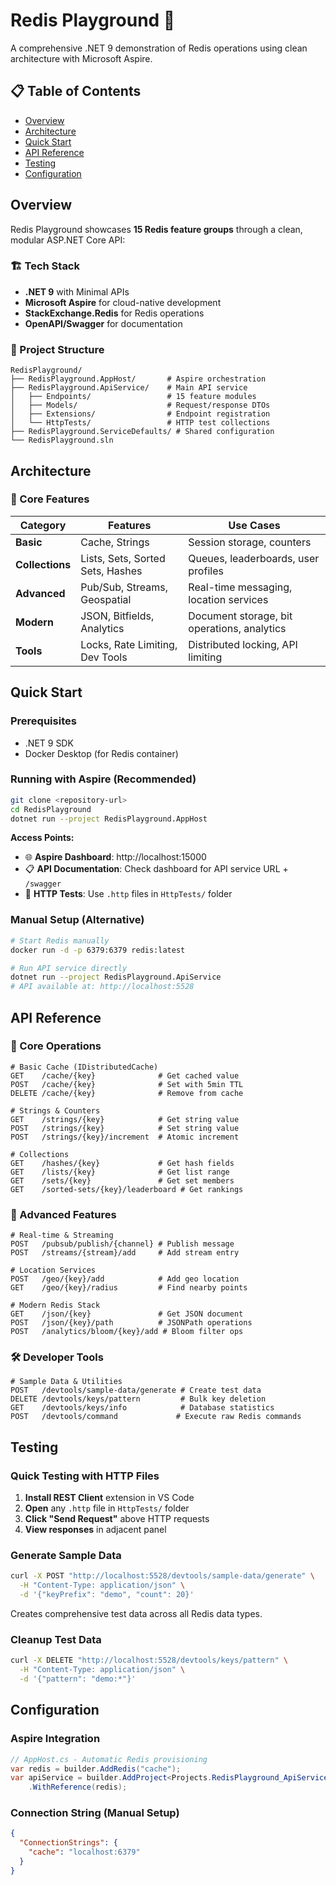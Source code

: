 # Redis Playground 🚀

A comprehensive .NET 9 demonstration of Redis operations using clean architecture with Microsoft Aspire.

## 📋 Table of Contents
- [Overview](#overview)
- [Architecture](#architecture)  
- [Quick Start](#quick-start)
- [API Reference](#api-reference)
- [Testing](#testing)
- [Configuration](#configuration)

## Overview

Redis Playground showcases **15 Redis feature groups** through a clean, modular ASP.NET Core API:

### 🏗️ Tech Stack
- **.NET 9** with Minimal APIs
- **Microsoft Aspire** for cloud-native development  
- **StackExchange.Redis** for Redis operations
- **OpenAPI/Swagger** for documentation

### 📁 Project Structure
```
RedisPlayground/
├── RedisPlayground.AppHost/       # Aspire orchestration
├── RedisPlayground.ApiService/    # Main API service
│   ├── Endpoints/                 # 15 feature modules
│   ├── Models/                    # Request/response DTOs
│   ├── Extensions/                # Endpoint registration
│   └── HttpTests/                 # HTTP test collections
├── RedisPlayground.ServiceDefaults/ # Shared configuration
└── RedisPlayground.sln
```

## Architecture

### 🔧 Core Features
| Category | Features | Use Cases |
|----------|----------|-----------|
| **Basic** | Cache, Strings | Session storage, counters |
| **Collections** | Lists, Sets, Sorted Sets, Hashes | Queues, leaderboards, user profiles |
| **Advanced** | Pub/Sub, Streams, Geospatial | Real-time messaging, location services |
| **Modern** | JSON, Bitfields, Analytics | Document storage, bit operations, analytics |
| **Tools** | Locks, Rate Limiting, Dev Tools | Distributed locking, API limiting |

## Quick Start

### Prerequisites
- .NET 9 SDK
- Docker Desktop (for Redis container)

### Running with Aspire (Recommended)
```bash
git clone <repository-url>
cd RedisPlayground
dotnet run --project RedisPlayground.AppHost
```

**Access Points:**
- 🌐 **Aspire Dashboard**: http://localhost:15000  
- 📋 **API Documentation**: Check dashboard for API service URL + `/swagger`
- 🧪 **HTTP Tests**: Use `.http` files in `HttpTests/` folder

### Manual Setup (Alternative)
```bash
# Start Redis manually
docker run -d -p 6379:6379 redis:latest

# Run API service directly  
dotnet run --project RedisPlayground.ApiService
# API available at: http://localhost:5528
```

## API Reference

### 🔧 Core Operations
```http
# Basic Cache (IDistributedCache)
GET    /cache/{key}              # Get cached value
POST   /cache/{key}              # Set with 5min TTL
DELETE /cache/{key}              # Remove from cache

# Strings & Counters  
GET    /strings/{key}            # Get string value
POST   /strings/{key}            # Set string value
POST   /strings/{key}/increment  # Atomic increment

# Collections
GET    /hashes/{key}             # Get hash fields
GET    /lists/{key}              # Get list range  
GET    /sets/{key}               # Get set members
GET    /sorted-sets/{key}/leaderboard # Get rankings
```

### 🚀 Advanced Features
```http
# Real-time & Streaming
POST   /pubsub/publish/{channel} # Publish message
POST   /streams/{stream}/add     # Add stream entry

# Location Services  
POST   /geo/{key}/add            # Add geo location
GET    /geo/{key}/radius         # Find nearby points

# Modern Redis Stack
GET    /json/{key}               # Get JSON document
POST   /json/{key}/path          # JSONPath operations
POST   /analytics/bloom/{key}/add # Bloom filter ops
```

### 🛠️ Developer Tools
```http
# Sample Data & Utilities
POST   /devtools/sample-data/generate # Create test data
DELETE /devtools/keys/pattern         # Bulk key deletion  
GET    /devtools/keys/info            # Database statistics
POST   /devtools/command             # Execute raw Redis commands
```

## Testing

### Quick Testing with HTTP Files
1. **Install REST Client** extension in VS Code
2. **Open** any `.http` file in `HttpTests/` folder  
3. **Click "Send Request"** above HTTP requests
4. **View responses** in adjacent panel

### Generate Sample Data
```bash
curl -X POST "http://localhost:5528/devtools/sample-data/generate" \
  -H "Content-Type: application/json" \
  -d '{"keyPrefix": "demo", "count": 20}'
```

Creates comprehensive test data across all Redis data types.

### Cleanup Test Data  
```bash
curl -X DELETE "http://localhost:5528/devtools/keys/pattern" \
  -H "Content-Type: application/json" \
  -d '{"pattern": "demo:*"}'
```

## Configuration

### Aspire Integration
```csharp
// AppHost.cs - Automatic Redis provisioning
var redis = builder.AddRedis("cache");
var apiService = builder.AddProject<Projects.RedisPlayground_ApiService>("apiservice")
    .WithReference(redis);
```

### Connection String (Manual Setup)
```json
{
  "ConnectionStrings": {
    "cache": "localhost:6379"  
  }
}
```
